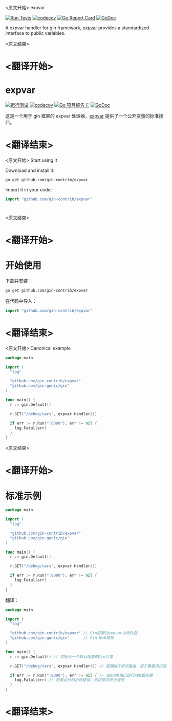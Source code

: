 
<原文开始>
expvar

[![Run Tests](https://github.com/gin-contrib/expvar/actions/workflows/go.yml/badge.svg?branch=master)](https://github.com/gin-contrib/expvar/actions/workflows/go.yml)
[![codecov](https://codecov.io/gh/gin-contrib/expvar/branch/master/graph/badge.svg)](https://codecov.io/gh/gin-contrib/expvar)
[![Go Report Card](https://goreportcard.com/badge/github.com/gin-contrib/expvar)](https://goreportcard.com/report/github.com/gin-contrib/expvar)
[![GoDoc](https://godoc.org/github.com/gin-contrib/expvar?status.svg)](https://godoc.org/github.com/gin-contrib/expvar)

A expvar handler for gin framework, [expvar](https://golang.org/pkg/expvar/) provides a standardized interface to public variables.


<原文结束>

# <翻译开始>
# expvar

[![运行测试](https://github.com/gin-contrib/expvar/actions/workflows/go.yml/badge.svg?branch=master)](https://github.com/gin-contrib/expvar/actions/workflows/go.yml)
[![codecov](https://codecov.io/gh/gin-contrib/expvar/branch/master/graph/badge.svg)](https://codecov.io/gh/gin-contrib/expvar)
[![Go 项目报告卡](https://goreportcard.com/badge/github.com/gin-contrib/expvar)](https://goreportcard.com/report/github.com/gin-contrib/expvar)
[![GoDoc](https://godoc.org/github.com/gin-contrib/expvar?status.svg)](https://godoc.org/github.com/gin-contrib/expvar)

这是一个用于 gin 框架的 expvar 处理器，[expvar](https://golang.org/pkg/expvar/) 提供了一个公开变量的标准接口。

# <翻译结束>


<原文开始>
Start using it

Download and install it:

```sh
go get github.com/gin-contrib/expvar
```

Import it in your code:

```go
import "github.com/gin-contrib/expvar"
```

#
<原文结束>

# <翻译开始>
# 开始使用

下载并安装：

```sh
go get github.com/gin-contrib/expvar
```

在代码中导入：

```go
import "github.com/gin-contrib/expvar"
```

#

# <翻译结束>


<原文开始>
Canonical example

```go
package main

import (
  "log"

  "github.com/gin-contrib/expvar"
  "github.com/gin-gonic/gin"
)

func main() {
  r := gin.Default()

  r.GET("/debug/vars", expvar.Handler())

  if err := r.Run(":8080"); err != nil {
    log.Fatal(err)
  }
}
```

<原文结束>

# <翻译开始>
# 标准示例

```go
package main

import (
  "log"

  "github.com/gin-contrib/expvar"
  "github.com/gin-gonic/gin"
)

func main() {
  r := gin.Default()

  r.GET("/debug/vars", expvar.Handler())

  if err := r.Run(":8080"); err != nil {
    log.Fatal(err)
  }
}
```

翻译：

```go
package main

import (
  "log"

  "github.com/gin-contrib/expvar" // Gin框架的expvar中间件包
  "github.com/gin-gonic/gin"      // Gin Web框架
)

func main() {
  r := gin.Default() // 初始化一个默认配置的Gin引擎

  r.GET("/debug/vars", expvar.Handler()) // 配置GET请求路由，用于暴露调试变量信息

  if err := r.Run(":8080"); err != nil { // 在8080端口运行Web服务器
    log.Fatal(err) // 如果运行时出现错误，则记录并终止程序
  }
}
```

# <翻译结束>

